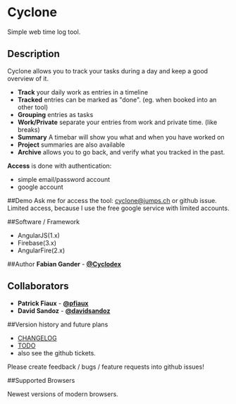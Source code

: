 # Cyclone

Simple web time log tool.

## Description

Cyclone allows you to track your tasks during a day and keep a good overview of it.

* **Track** your daily work as entries in a timeline
* **Tracked** entries can be marked as "done". (eg. when booked into an other tool)
* **Grouping** entries as tasks
* **Work/Private** separate your entries from work and private time. (like breaks)
* **Summary** A timebar will show you what and when you have worked on
* **Project** summaries are also available
* **Archive** allows you to go back, and verify what you tracked in the past.

**Access** is done with authentication:
 * simple email/password account
 * google account

##Demo
Ask me for access the tool: [cyclone@jumps.ch](cyclone@jumps.ch) or github issue.
Limited access, because I use the free google service with limited accounts.

##Software / Framework
* AngularJS(1.x)
* Firebase(3.x)
* AngularFire(2.x)

##Author
**Fabian Gander** - **[@Cyclodex](https://github.com/Cyclodex)**

## Collaborators
* **Patrick Fiaux** - **[@pfiaux](https://github.com/pfiaux)**
* **David Sandoz** - **[@davidsandoz](https://github.com/davidsandoz)**

##Version history and future plans
* [CHANGELOG](CHANGELOG.md)
* [TODO](TODO.md)
* also see the github tickets.

Please create feedback / bugs / feature requests into github issues!

##Supported Browsers

Newest versions of modern browsers.